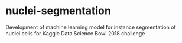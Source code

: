 # nuclei-segmentation
Development of machine learning model for instance segmentation of nuclei cells for Kaggle Data Science Bowl 2018 challenge
